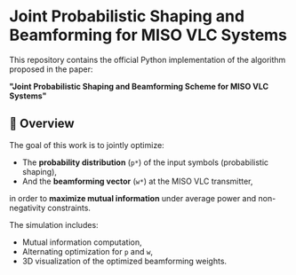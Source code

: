 # Joint Probabilistic Shaping and Beamforming for MISO VLC Systems

This repository contains the official Python implementation of the algorithm proposed in the paper:

**"Joint Probabilistic Shaping and Beamforming Scheme for MISO VLC Systems"**

## 📌 Overview

The goal of this work is to jointly optimize:
- The **probability distribution** (`p*`) of the input symbols (probabilistic shaping),
- And the **beamforming vector** (`w*`) at the MISO VLC transmitter,

in order to **maximize mutual information** under average power and non-negativity constraints.

The simulation includes:
- Mutual information computation,
- Alternating optimization for `p` and `w`,
- 3D visualization of the optimized beamforming weights.



